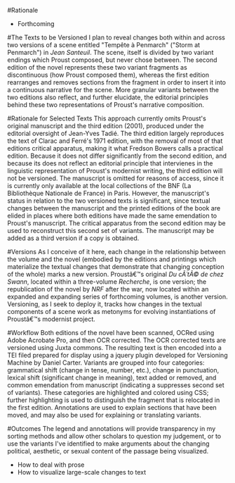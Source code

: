 #Rationale

* Forthcoming



#The Texts to be Versioned
I plan to reveal changes both within and across two versions of a scene entitled "Tempête à Penmarch" ("Storm at Penmarch") in *Jean Santeuil*. The scene, itself is divided by two variant endings which Proust composed, but never chose between. The second edition of the novel represents these two variant fragments as discontinuous (how Proust composed them), whereas the first edition rearranges and removes sections from the fragment in order to insert it into a continuous narrative for the scene. More granular variants between the two editions also reflect, and further elucidate, the editorial principles behind these two representations of Proust's narrative composition.

#Rationale for Selected Texts
This approach currently omits Proust's original manuscript and the third edition (2001), produced under the editorial oversight of Jean-Yves Tadié. The third edition largely reproduces the text of Clarac and Ferré's 1971 edition, with the removal of most of that editions critical apparatus, making it what Fredson Bowers calls a practical edition. Because it does not differ significantly from the second edition, and because its does not reflect an editorial principle that intervienes in the linguistic representation of Proust's modernist writing, the third edition will not be versioned. The manuscript is omitted for reasons of access, since it is currently only available at the local collections of the BNF (La Bibliothèque Nationale de France) in Paris. However, the manuscript's status in relation to the two versioned texts is significant, since textual changes between the manuscript and the printed editions of the book are elided in places where both editions have made the same emendation to Proust's manuscript. The critical apparatus from the second edition may be used to reconstruct this second set of variants. The manuscript may be added as a third version if a copy is obtained.


#Versions
As I conceive of it here, each change in the relationship between the volume and the novel (embodied by the editions and printings which materialize the textual changes that demonstrate that changing conception of the whole) marks a new version. Proustâ€™s original *Du cÃ´tÃ© de chez Swann*, located within a three-volume *Recherche*, is one version; the republication of the novel by *NRF* after the war, now located within an expanded and expanding series of forthcoming volumes, is another version. Versioning, as I seek to deploy it, tracks how changes in the textual components of a scene work as metonyms for evolving instantiations of Proustâ€™s modernist project.

#Workflow
Both editions of the novel have been scanned, OCRed using Adobe Acrobate Pro, and then OCR corrected. The OCR corrected texts are versioned using Juxta commons. The resulting text is then encoded into a TEI filed prepared for display using a jquery plugin developed for Versioning Machine by Daniel Carter. Variants are grouped into four categories: grammatical shift (change in tense, number, etc.), change in punctuation, lexical shift (significant change in meaning), text added or removed, and common emendation from manuscript (indicating a suppresses second set of variants). These categories are highlighted and colored using CSS; further highlighting is used to distinguish the fragment that is relocated in the first edition. Annotations are used to explain sections that have been moved, and may also be used for explaining or translating variants.


#Outcomes
The legend and annotations will provide transparency in my sorting methods and allow other scholars to question my judgement, or to use the variants I've identified to make arguments about the changing political, aesthetic, or sexual content of the passage being visualized. 

* How to deal with prose
* How to visualize large-scale changes to text
